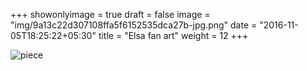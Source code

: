 +++
showonlyimage = true
draft = false
image = "img/9a13c22d307108ffa5f6152535dca27b-jpg.png"
date = "2016-11-05T18:25:22+05:30"
title = "Elsa fan art"
weight = 12
+++

![piece](../../img/9a13c22d307108ffa5f6152535dca27b-jpg.png)

